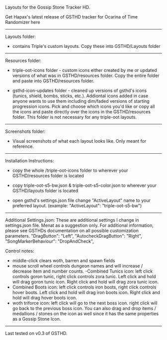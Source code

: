 Layouts for the Gossip Stone Tracker HD.

Get Hapax's latest release of GSTHD tracker for Ocarina of Time Randomizer here

--------------------
Layouts folder:
- contains Triple's custom layouts. Copy these into GSTHD/Layouts folder

--------------------
Resources folder:
- triple-oot-icons folder - custom icons either created by me or updated versions of what was in GSTHD/resources folder. Copy the entire folder and paste into GSTHD/resources folder.

- gsthd-icon-updates folder - cleaned up versions of gsthd's icons (tunics, shield, bombs, sticks, etc.). Addiontal icons added in case anyone wants to use them including dim/faded versions of starting progression icons. Pick and choose which icons you'd like or copy all the icons and paste directly over the icons in the GSTHD/resources folder. This folder is not necessary for any triple-oot layouts.

--------------------
Screenshots folder:
- Visual screenshots of what each layout looks like. Only meant for reference.
--------------------

Installation Instructions:
- copy the whole /triple-oot-icons folder to wherever your GSTHD/resources folder is located
- copy triple-oot-s5-bw.json & triple-oot-s5-color.json to wherever your GSTHD/layouts folder is located

- open gsthd's settings.json file
change "ActiveLayout" name to your preferred layout. (example: "ActiveLayout": "triple-oot-s5-bw")

--------------------
Additional Settings.json:
These are additional settings I change in settings.json file. Menat as a suggestion only. For additional information, please see GSTHDs documentation on all possible customization parameters.
"DragButton": "Left",
"AutocheckDragButton": "Right",
"SongMarkerBehaviour": "DropAndCheck",

Control notes:
- middle-click clears woth, barren and spawn fields
- mouse scroll wheel controls dungeon names and will increase / decrease item and number counts.
-Combined Tunics icon: left click controls goron tunic, right click controls zora tunic. Left click and hold will drag goron tunic icon. Right click and hold will drag zora tunic icon.
- Combined Boots icon: left click controls iron boots, right click controls hover boots. Left click and hold will drag iron boots icon. Right click and hold will drag hover boots icon.
- woth triforce icon: left click will go to the next boss icon. right click will go back to the previous boss icon. You can also drag and drop items / medallions / stones on the icon as well since it has the same properties as a Gossip Stone Icon.

--------------------
Last tested on v0.3 of GSTHD.